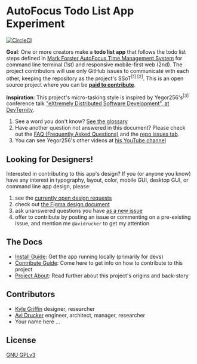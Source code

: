 # AutoFocus Todo List App Experiment

[![CircleCI](https://circleci.com/gh/avidrucker/autofocus-exp/tree/master.svg?style=svg)](https://circleci.com/gh/avidrucker/autofocus-exp/tree/master)

**Goal**: One or more creators make a **todo list app** that follows the todo list steps defined in [Mark Forster AutoFocus Time Management System](http://markforster.squarespace.com/autofocus-system/) for command line terminal (1st) and responsive mobile-first web (2nd). The project contributors will use only GitHub issues to communicate with each other, keeping the repository as the project's SSoT<sup>[1] [2]</sup>. This is an open source project where you can be **[paid to contribute](https://github.com/avidrucker/autofocus-exp/blob/master/docs/compensation_rules.md)**.

**Inspiration**: This project's micro-tasking style is inspired by Yegor256's<sup>[3]</sup> conference talk ["eXtremely Distributed Software Development", at DevTernity](https://www.youtube.com/watch?v=7EytYc7K5JA).

1. See a word you don't know? [See the glossary](https://github.com/avidrucker/autofocus-exp/blob/master/docs/glossary.md)
2. Have another question not answered in this document? Please check out the [FAQ (Frequently Asked Questions)](https://github.com/avidrucker/autofocus-exp/blob/master/docs/faq.md) and the [repo issues tab](https://github.com/avidrucker/autofocus-exp/issues).
3. You can see Yegor256's other videos at [his YouTube channel](https://www.youtube.com/user/technoparkcorp/)

## Looking for Designers!

Interested in contributing to this app's design? If you (or anyone you know) have any interest in typography, layout, color, mobile GUI, desktop GUI, or command line app design, please:

1. see the [currently open design requests](https://github.com/avidrucker/autofocus-exp/issues?q=is%3Aopen+is%3Aissue+label%3Adesign+milestone%3Amvp-demo)
2. check out [the Figma design document](https://www.figma.com/file/xLQLwhw01n12pKgAnRt8Pt/AutoFocus-Design-Doc?node-id=0%3A1)
3. ask unanswered questions you have [as a new issue](https://github.com/avidrucker/autofocus-exp/issues/new)
4. offer to contribute by posting an issue or commenting on a pre-existing issue, and mention me `@avidrucker` to get my attention

## The Docs

- [Install Guide](https://github.com/avidrucker/autofocus-exp/blob/master/docs/how-to-install.md): Get the app running locally (primarily for devs)
- [Contribute Guide](https://github.com/avidrucker/autofocus-exp/blob/master/docs/how-to-contribute.md): Come here to get info on how to contribute to this project
- [Project About](https://github.com/avidrucker/autofocus-exp/blob/master/docs/project-about.md): Read further about this project's origins and back-story

## Contributors

- [Kyle Griffin](https://github.com/kaerudesigns) designer, researcher
- [Avi Drucker](https://github.com/avidrucker) engineer, architect, manager, researcher
- Your name here ...

## License
[GNU GPLv3](https://choosealicense.com/licenses/gpl-3.0/#)
